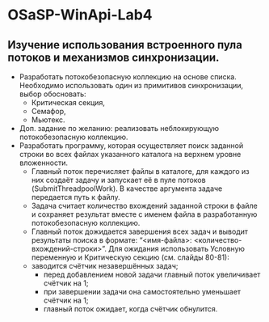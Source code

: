 # OSaSP-WinApi-Lab4
Изучение использования встроенного пула потоков и механизмов синхронизации.
-----------------------------------------------------------------------------
* Разработать потокобезопасную коллекцию на основе списка. Необходимо использовать один из примитивов синхронизации, выбор обосновать:
  + Критическая секция,
  + Семафор,
  + Мьютекс.
* Доп. задание по желанию: реализовать неблокирующую потокобезопасную коллекцию.
* Разработать программу, которая осуществляет поиск заданной строки во всех файлах указанного каталога на верхнем уровне вложенности.
  + Главный поток перечисляет файлы в каталоге, для каждого из них создаёт задачу и запускает её в пуле потоков (SubmitThreadpoolWork). В качестве аргумента задаче передается путь к файлу.
  + Задача считает количество вхождений заданной строки в файле и сохраняет результат вместе с именем файла в разработанную потокобезопасную коллекцию.
  + Главный поток дожидается завершения всех задач и выводит результаты поиска в формате: “<имя-файла>: <количество-вхождений-строки>”. Для ожидания использовать Условную переменную и Критическую секцию (см. слайды 80-81):
  + заводится счётчик незавершённых задач;
    - перед добавлением новой задачи главный поток увеличивает счётчик на 1;
    - при завершении задачи она самостоятельно уменьшает счётчик на 1;
    - главный поток ожидает, когда счётчик обнулится.
